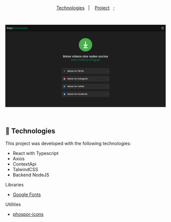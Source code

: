 <p align="center">
  <a href="#-Technologies">
Technologies</a>&nbsp;&nbsp;&nbsp;|&nbsp;&nbsp;&nbsp;
  <a href="#-Project">Project</a>&nbsp;&nbsp;&nbsp;;
</p>

<br>

![Screenshot](easydownloader.png)

<br>

## 🚀 Technologies

This project was developed with the following technologies:

- React with Typescript
- Axios
- ContextApi
- TalwindCSS
- Backend NodeJS


Libraries

- [Google Fonts](https://fonts.google.com/)

Utilities

- [phospor-icons](https://phosphoricons.com/)




